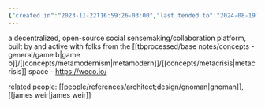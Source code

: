 ```yaml
---
{"created in":"2023-11-22T16:59:26-03:00","last tended to":"2024-08-19T03:38:05-03:00","tags":["tool","sensemaking","socialsensemaking","socialoperatingsystems","project","open-source","tier1"],"dg-publish":true,"permalink":"/projects-and-tools/tools/design/weco/","dgPassFrontmatter":true,"created":"2023-11-22T16:59:26.104-03:00","updated":"2024-08-19T03:44:09.824-03:00"}
---
```


a decentralized, open-source social sensemaking/collaboration platform, built by and active with folks from the [[tbprocessed/base notes/concepts - general/game b\|game b]]/[[concepts/metamodernism\|metamodern]]/[[concepts/metacrisis\|metacrisis]] space - https://weco.io/

related people: [[people/references/architect;design/gnoman\|gnoman]], [[james weir\|james weir]]